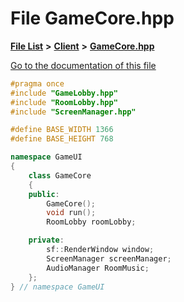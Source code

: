 

# File GameCore.hpp

[**File List**](files.md) **>** [**Client**](dir_133b3cdd880ca9e91a51b18f00995eeb.md) **>** [**GameCore.hpp**](GameCore_8hpp.md)

[Go to the documentation of this file](GameCore_8hpp.md)


```C++
#pragma once
#include "GameLobby.hpp"
#include "RoomLobby.hpp"
#include "ScreenManager.hpp"

#define BASE_WIDTH 1366
#define BASE_HEIGHT 768

namespace GameUI
{
    class GameCore
    {
    public:
        GameCore();
        void run();
        RoomLobby roomLobby;

    private:
        sf::RenderWindow window;
        ScreenManager screenManager;
        AudioManager RoomMusic;
    };
} // namespace GameUI
```


